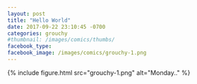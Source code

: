 ```yaml
---
layout: post
title: "Hello World"
date: 2017-09-22 23:10:45 -0700
categories: grouchy
#thumbnail: /images/comics/thumbs/
facebook_type: 
facebook_image: /images/comics/grouchy-1.png
---
```


{% include figure.html src="grouchy-1.png" alt="Monday.." %}
